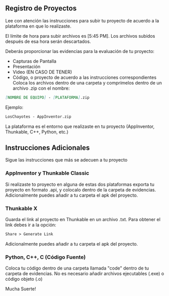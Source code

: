 ## Registro de Proyectos

Lee con atención las instrucciones para subir tu proyecto de acuerdo a la plataforma en que lo realizaste.

El límite de hora para subir archivos es [5:45 PM]. Los archivos subidos después de esa hora serán descartados.

Deberás proporcionar las evidencias para la evaluación de tu proyecto:
- Capturas de Pantalla
- Presentación
- Video (EN CASO DE TENER)
- Código, o proyecto de acuerdo a las instrucciones correspondientes
Coloca los archivos dentro de una carpeta y comprímelos dentro de un archivo .zip con el nombre:
```markdown
[NOMBRE DE EQUIPO] - [PLATAFORMA].zip
```
Ejemplo:
```markdown
LosChayotes - AppInventor.zip
```
La plataforma es el entorno que realizaste en tu proyecto (AppInventor, Thunkable, C++, Python, etc.)

## Instrucciones Adicionales

Sigue las instrucciones que más se adecuen a tu proyecto

### AppInventor y Thunkable Classic

Si realizaste to proyecto en alguna de estas dos plataformas exporta tu proyecto en formato .api, y colocalo dentro de la carpeta de evidencias.
Adicionalmente puedes añadir a tu carpeta el apk del proyecto.

### Thunkable X

Guarda el link al proyecto en Thunkable en un archivo .txt. Para obtener el link debes ir a la opción:
```markdown
Share > Generate Link
```
Adicionalmente puedes añadir a tu carpeta el apk del proyecto.

### Python, C++, C (Código Fuente)

Coloca tu código dentro de una carpeta llamada "code" dentro de tu carpeta de evidencias.
No es necesario añadir archivos ejecutables (.exe) o código objeto (.o)


Mucha Suerte!

